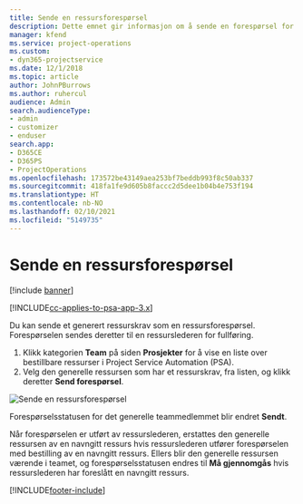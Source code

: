 ```yaml
---
title: Sende en ressursforespørsel
description: Dette emnet gir informasjon om å sende en forespørsel for en prosjektressurs.
manager: kfend
ms.service: project-operations
ms.custom:
- dyn365-projectservice
ms.date: 12/1/2018
ms.topic: article
author: JohnPBurrows
ms.author: ruhercul
audience: Admin
search.audienceType:
- admin
- customizer
- enduser
search.app:
- D365CE
- D365PS
- ProjectOperations
ms.openlocfilehash: 173572be43149aea253bf7beddb993f8c50ab337
ms.sourcegitcommit: 418fa1fe9d605b8faccc2d5dee1b04b4e753f194
ms.translationtype: HT
ms.contentlocale: nb-NO
ms.lasthandoff: 02/10/2021
ms.locfileid: "5149735"
---
```

# <a name="submitting-a-resource-request"></a>Sende en ressursforespørsel

[!include [banner](../includes/psa-now-project-operations.md)]

[!INCLUDE[cc-applies-to-psa-app-3.x](../includes/cc-applies-to-psa-app-3x.md)]

Du kan sende et generert ressurskrav som en ressursforespørsel. Forespørselen sendes deretter til en ressurslederen for fullføring.

1. Klikk kategorien **Team** på siden **Prosjekter** for å vise en liste over bestillbare ressurser i Project Service Automation (PSA). 
2. Velg den generelle ressursen som har et ressurskrav, fra listen, og klikk deretter **Send forespørsel**.

![Sende en ressursforespørsel](media/RM-how-to-18.png)

Forespørselsstatusen for det generelle teammedlemmet blir endret **Sendt**.

Når forespørselen er utført av ressurslederen, erstattes den generelle ressursen av en navngitt ressurs hvis ressurslederen utfører forespørselen med bestilling av en navngitt ressurs. Ellers blir den generelle ressursen værende i teamet, og forespørselsstatusen endres til **Må gjennomgås** hvis ressurslederen har foreslått en navngitt ressurs.


[!INCLUDE[footer-include](../includes/footer-banner.md)]